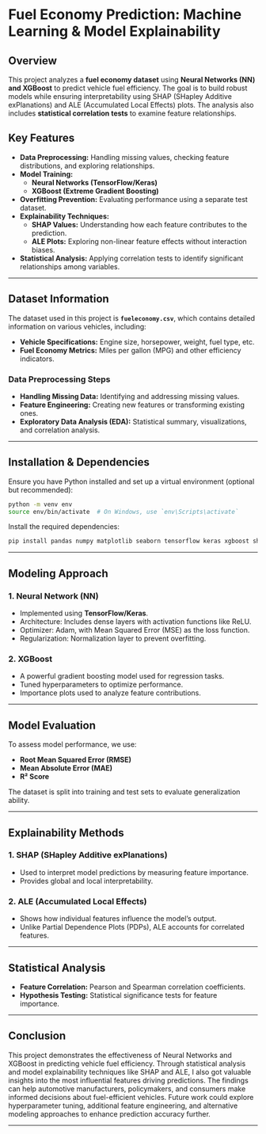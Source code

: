 # **Fuel Economy Prediction: Machine Learning & Model Explainability**

## **Overview**
This project analyzes a **fuel economy dataset** using **Neural Networks (NN) and XGBoost** to predict vehicle fuel efficiency. The goal is to build robust models while ensuring interpretability using SHAP (SHapley Additive exPlanations) and ALE (Accumulated Local Effects) plots. The analysis also includes **statistical correlation tests** to examine feature relationships.  

## **Key Features**
- **Data Preprocessing:** Handling missing values, checking feature distributions, and exploring relationships.
- **Model Training:**
  - **Neural Networks (TensorFlow/Keras)**
  - **XGBoost (Extreme Gradient Boosting)**
- **Overfitting Prevention:** Evaluating performance using a separate test dataset.
- **Explainability Techniques:**
  - **SHAP Values:** Understanding how each feature contributes to the prediction.
  - **ALE Plots:** Exploring non-linear feature effects without interaction biases.
- **Statistical Analysis:** Applying correlation tests to identify significant relationships among variables.

---

## **Dataset Information**
The dataset used in this project is **`fueleconomy.csv`**, which contains detailed information on various vehicles, including:
- **Vehicle Specifications:** Engine size, horsepower, weight, fuel type, etc.
- **Fuel Economy Metrics:** Miles per gallon (MPG) and other efficiency indicators.

### **Data Preprocessing Steps**
- **Handling Missing Data:** Identifying and addressing missing values.
- **Feature Engineering:** Creating new features or transforming existing ones.
- **Exploratory Data Analysis (EDA):** Statistical summary, visualizations, and correlation analysis.

---

## **Installation & Dependencies**
Ensure you have Python installed and set up a virtual environment (optional but recommended):

```bash
python -m venv env
source env/bin/activate  # On Windows, use `env\Scripts\activate`
```

Install the required dependencies:

```bash
pip install pandas numpy matplotlib seaborn tensorflow keras xgboost shap alepython
```

---

## **Modeling Approach**
### **1. Neural Network (NN)**
- Implemented using **TensorFlow/Keras**.
- Architecture: Includes dense layers with activation functions like ReLU.
- Optimizer: Adam, with Mean Squared Error (MSE) as the loss function.
- Regularization: Normalization layer to prevent overfitting.

### **2. XGBoost**
- A powerful gradient boosting model used for regression tasks.
- Tuned hyperparameters to optimize performance.
- Importance plots used to analyze feature contributions.

---

## **Model Evaluation**
To assess model performance, we use:
- **Root Mean Squared Error (RMSE)**
- **Mean Absolute Error (MAE)**
- **R² Score**

The dataset is split into training and test sets to evaluate generalization ability.

---

## **Explainability Methods**
### **1. SHAP (SHapley Additive exPlanations)**
- Used to interpret model predictions by measuring feature importance.
- Provides global and local interpretability.

### **2. ALE (Accumulated Local Effects)**
- Shows how individual features influence the model’s output.
- Unlike Partial Dependence Plots (PDPs), ALE accounts for correlated features.

---

## **Statistical Analysis**
- **Feature Correlation:** Pearson and Spearman correlation coefficients.
- **Hypothesis Testing:** Statistical significance tests for feature importance.

---

## **Conclusion**

This project demonstrates the effectiveness of Neural Networks and XGBoost in predicting vehicle fuel efficiency. Through statistical analysis and model explainability techniques like SHAP and ALE, I also got valuable insights into the most influential features driving predictions. The findings can help automotive manufacturers, policymakers, and consumers make informed decisions about fuel-efficient vehicles. Future work could explore hyperparameter tuning, additional feature engineering, and alternative modeling approaches to enhance prediction accuracy further.

---

